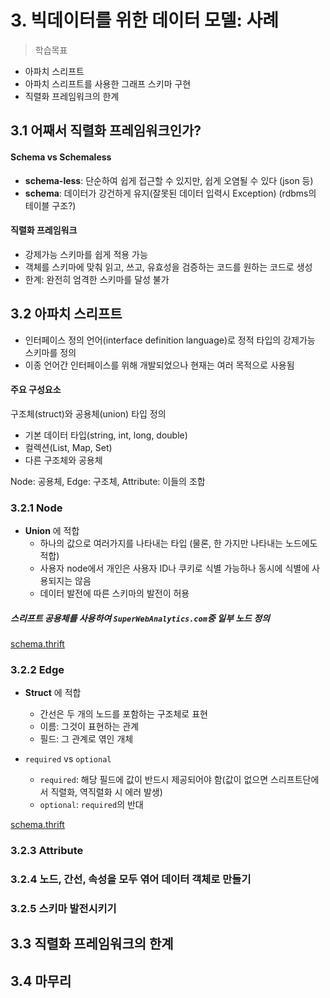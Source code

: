 # 3. 빅데이터를 위한 데이터 모델: 사례

> 학습목표
- 아파치 스리프트
- 아파치 스리프트를 사용한 그래프 스키마 구현
- 직렬화 프레임워크의 한계

## 3.1 어째서 직렬화 프레임워크인가?

#### Schema vs Schemaless
- **schema-less**: 단순하여 쉽게 접근할 수 있지만, 쉽게 오염될 수 있다 (json 등)
- **schema**: 데이터가 강건하게 유지(잘못된 데이터 입력시 Exception) (rdbms의 테이블 구조?)

#### 직렬화 프레임워크
- 강제가능 스키마를 쉽게 적용 가능
- 객체를 스키마에 맞춰 읽고, 쓰고, 유효성을 검증하는 코드를 원하는 코드로 생성
- 한계: 완전히 엄격한 스키마를 달성 불가


## 3.2 아파치 스리프트
- 인터페이스 정의 언어(interface definition language)로 정적 타입의 강제가능 스키마를 정의
- 이종 언어간 인터페이스를 위해 개발되었으나 현재는 여러 목적으로 사용됨

#### 주요 구성요소
구조체(struct)와 공용체(union) 타입 정의
- 기본 데이터 타입(string, int, long, double)
- 컬렉션(List, Map, Set)
- 다른 구조체와 공용체

Node: 공용체, Edge: 구조체, Attribute: 이들의 조합

### 3.2.1 Node
- **Union** 에 적합
  - 하나의 값으로 여러가지를 나타내는 타입 (물론, 한 가지만 나타내는 노드에도 적합)
  - 사용자 node에서 개인은 사용자 ID나 쿠키로 식별 가능하나 동시에 식별에 사용되지는 않음
  - 데이터 발전에 따른 스키마의 발전이 허용

##### 스리프트 공용체를 사용하여 `SuperWebAnalytics.com`중 일부 노드 정의  
[schema.thrift](../../models/schema.thrift)

### 3.2.2 Edge
- **Struct** 에 적합
  - 간선은 두 개의 노드를 포함하는 구조체로 표현
  - 이름: 그것이 표현하는 관계
  - 필드: 그 관계로 엮인 개체

- `required` vs `optional`
  - `required`: 해당 필드에 값이 반드시 제공되어야 함(값이 없으면 스리프트단에서 직렬화, 역직렬화 시 에러 발생)
  - `optional`: `required`의 반대

[schema.thrift](../../models/schema.thrift)

### 3.2.3 Attribute

### 3.2.4 노드, 간선, 속성을 모두 엮어 데이터 객체로 만들기

### 3.2.5 스키마 발전시키기


## 3.3 직렬화 프레임워크의 한계


## 3.4 마무리
